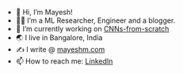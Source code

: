 - 👋 Hi, I’m Mayesh!
- 👨‍🔬 I’m a ML Researcher, Engineer and a blogger.
- 🌱 I’m currently working on <a href = "https://github.com/MayeshMohapatra/CNNs-from-scratch"> CNNs-from-scratch </a>
- 🌏 I live in Bangalore, India 
- ✍️ I write @ <a href = "https://www.mayeshm.com"> mayeshm.com </a>
- 📫 How to reach me: <a href = "https://www.linkedin.com/in/mayesh-mohapatra/"> LinkedIn </a>

<!---
MayeshMohapatra/MayeshMohapatra is a ✨ special ✨ repository because its `README.md` (this file) appears on your GitHub profile.
You can click the Preview link to take a look at your changes.
--->
